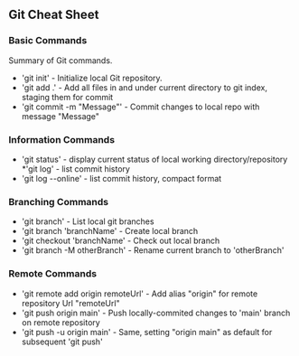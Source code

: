 ## Git Cheat Sheet

### Basic Commands

Summary of Git commands.
* 'git init' - Initialize local Git repository.
* 'git add .' - Add all files in and under current directory to git index, staging them for commit
* 'git commit -m "Message"' - Commit changes to local repo with message "Message"


### Information Commands
* 'git status' - display current status of local working directory/repository
*'git log' - list commit history
* 'git log --online' - list commit history, compact format

### Branching Commands
* 'git branch' - List local git branches
* 'git branch 'branchName' - Create local branch
* 'git checkout 'branchName' - Check out local branch
* 'git branch -M otherBranch' - Rename current branch to 'otherBranch'

### Remote Commands
* 'git remote add origin remoteUrl' - Add alias "origin" for remote repository Url "remoteUrl"
* 'git push origin main' - Push locally-commited changes to 'main' branch on remote repository
* 'git push -u origin main' - Same, setting "origin main" as default for subsequent 'git push'

